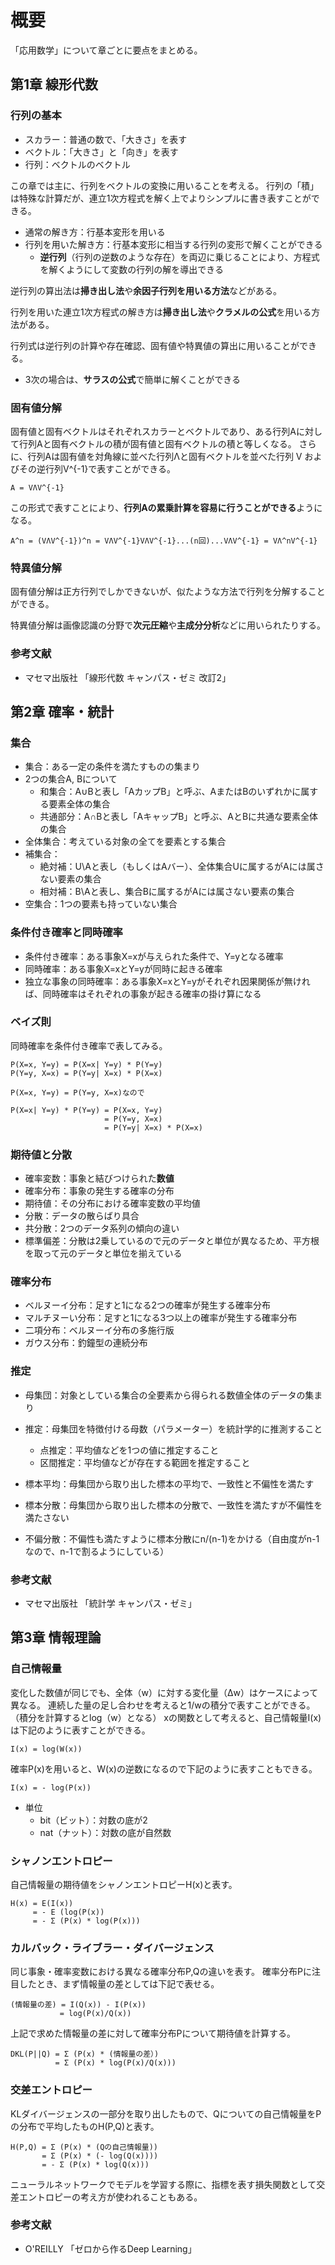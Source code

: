 # 概要
「応用数学」について章ごとに要点をまとめる。

## 第1章 線形代数
### 行列の基本
* スカラー：普通の数で、「大きさ」を表す
* ベクトル：「大きさ」と「向き」を表す
* 行列：ベクトルのベクトル

この章では主に、行列をベクトルの変換に用いることを考える。
行列の「積」は特殊な計算だが、連立1次方程式を解く上でよりシンプルに書き表すことができる。
* 通常の解き方：行基本変形を用いる
* 行列を用いた解き方：行基本変形に相当する行列の変形で解くことができる
  * **逆行列**（行列の逆数のような存在）を両辺に乗じることにより、方程式を解くようにして変数の行列の解を導出できる

逆行列の算出法は**掃き出し法**や**余因子行列を用いる方法**などがある。

行列を用いた連立1次方程式の解き方は**掃き出し法**や**クラメルの公式**を用いる方法がある。

行列式は逆行列の計算や存在確認、固有値や特異値の算出に用いることができる。
* 3次の場合は、**サラスの公式**で簡単に解くことができる

### 固有値分解
固有値と固有ベクトルはそれぞれスカラーとベクトルであり、ある行列Aに対して行列Aと固有ベクトルの積が固有値と固有ベクトルの積と等しくなる。
さらに、行列Aは固有値を対角線に並べた行列Λと固有ベクトルを並べた行列 V およびその逆行列V^{-1}で表すことができる。
```
A = VΛV^{-1}
```
この形式で表すことにより、**行列Aの累乗計算を容易に行うことができる**ようになる。
```
A^n = (VΛV^{-1})^n = VΛV^{-1}VΛV^{-1}...(n回)...VΛV^{-1} = VΛ^nV^{-1}
```

### 特異値分解
固有値分解は正方行列でしかできないが、似たような方法で行列を分解することができる。

特異値分解は画像認識の分野で**次元圧縮**や**主成分分析**などに用いられたりする。

### 参考文献
* マセマ出版社 「線形代数 キャンパス・ゼミ 改訂2」

## 第2章 確率・統計
### 集合
* 集合：ある一定の条件を満たすものの集まり
* 2つの集合A, Bについて
  * 和集合：A∪Bと表し「AカップB」と呼ぶ、AまたはBのいずれかに属する要素全体の集合
  * 共通部分：A∩Bと表し「AキャップB」と呼ぶ、AとBに共通な要素全体の集合
* 全体集合：考えている対象の全てを要素とする集合
* 補集合：
  * 絶対補：U\Aと表し（もしくはAバー）、全体集合Uに属するがAには属さない要素の集合
  * 相対補：B\Aと表し、集合Bに属するがAには属さない要素の集合
* 空集合：1つの要素も持っていない集合

### 条件付き確率と同時確率
* 条件付き確率：ある事象X=xが与えられた条件で、Y=yとなる確率
* 同時確率：ある事象X=xとY=yが同時に起きる確率
* 独立な事象の同時確率：ある事象X=xとY=yがそれぞれ因果関係が無ければ、同時確率はそれぞれの事象が起きる確率の掛け算になる

### ベイズ則
同時確率を条件付き確率で表してみる。
```
P(X=x, Y=y) = P(X=x| Y=y) * P(Y=y)
P(Y=y, X=x) = P(Y=y| X=x) * P(X=x)

P(X=x, Y=y) = P(Y=y, X=x)なので

P(X=x| Y=y) * P(Y=y) = P(X=x, Y=y)
                     = P(Y=y, X=x)
                     = P(Y=y| X=x) * P(X=x)
```

### 期待値と分散
* 確率変数：事象と結びつけられた**数値**
* 確率分布：事象の発生する確率の分布
* 期待値：その分布における確率変数の平均値
* 分散：データの散らばり具合
* 共分散：2つのデータ系列の傾向の違い
* 標準偏差：分散は2乗しているので元のデータと単位が異なるため、平方根を取って元のデータと単位を揃えている

### 確率分布
* ベルヌーイ分布：足すと1になる2つの確率が発生する確率分布
* マルチヌーい分布：足すと1になる3つ以上の確率が発生する確率分布
* 二項分布：ベルヌーイ分布の多施行版
* ガウス分布：釣鐘型の連続分布

### 推定
* 母集団：対象としている集合の全要素から得られる数値全体のデータの集まり
* 推定：母集団を特徴付ける母数（パラメーター）を統計学的に推測すること
  * 点推定：平均値などを1つの値に推定すること
  * 区間推定：平均値などが存在する範囲を推定すること

* 標本平均：母集団から取り出した標本の平均で、一致性と不偏性を満たす
* 標本分散：母集団から取り出した標本の分散で、一致性を満たすが不偏性を満たさない
* 不偏分散：不偏性も満たすように標本分散にn/(n-1)をかける（自由度がn-1なので、n-1で割るようにしている）

### 参考文献
* マセマ出版社 「統計学 キャンパス・ゼミ」

## 第3章 情報理論
### 自己情報量
変化した数値が同じでも、全体（w）に対する変化量（Δw）はケースによって異なる。
連続した量の足し合わせを考えると1/wの積分で表すことができる。（積分を計算するとlog（w）となる）
xの関数として考えると、自己情報量I(x)は下記のように表すことができる。
```
I(x) = log(W(x))
```

確率P(x)を用いると、W(x)の逆数になるので下記のように表すこともできる。
```
I(x) = - log(P(x))
```
* 単位
  * bit（ビット）：対数の底が2
  * nat（ナット）：対数の底が自然数

### シャノンエントロピー
自己情報量の期待値をシャノンエントロピーH(x)と表す。
```
H(x) = E(I(x))
     = - E (log(P(x))
     = - Σ (P(x) * log(P(x)))
```

### カルバック・ライブラー・ダイバージェンス
同じ事象・確率変数における異なる確率分布P,Qの違いを表す。
確率分布Pに注目したとき、まず情報量の差としては下記で表せる。
```
(情報量の差) = I(Q(x)) - I(P(x))
           = log(P(x)/Q(x))
```

上記で求めた情報量の差に対して確率分布Pについて期待値を計算する。
```
DKL(P||Q) = Σ (P(x) * (情報量の差）)
          = Σ (P(x) * log(P(x)/Q(x)))
```

### 交差エントロピー
KLダイバージェンスの一部分を取り出したもので、Qについての自己情報量をPの分布で平均したものH(P,Q)と表す。
```
H(P,Q) = Σ (P(x) * (Qの自己情報量))
       = Σ (P(x) * (- log(Q(x))))
       = - Σ (P(x) * log(Q(x)))
```
ニューラルネットワークでモデルを学習する際に、指標を表す損失関数として交差エントロピーの考え方が使われることもある。

### 参考文献
* O'REILLY 「ゼロから作るDeep Learning」
